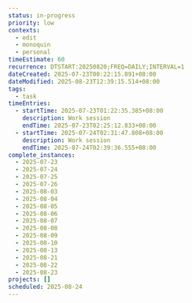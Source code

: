 ```yaml
---
status: in-progress
priority: low
contexts:
  - edit
  - monoquin
  - personal
timeEstimate: 60
recurrence: DTSTART:20250820;FREQ=DAILY;INTERVAL=1
dateCreated: 2025-07-23T00:22:15.891+08:00
dateModified: 2025-08-23T12:39:15.514+08:00
tags:
  - task
timeEntries:
  - startTime: 2025-07-23T01:22:35.385+08:00
    description: Work session
    endTime: 2025-07-23T02:25:12.833+08:00
  - startTime: 2025-07-24T02:31:47.808+08:00
    description: Work session
    endTime: 2025-07-24T02:39:36.555+08:00
complete_instances:
  - 2025-07-23
  - 2025-07-24
  - 2025-07-25
  - 2025-07-26
  - 2025-08-03
  - 2025-08-04
  - 2025-08-05
  - 2025-08-06
  - 2025-08-07
  - 2025-08-08
  - 2025-08-09
  - 2025-08-10
  - 2025-08-13
  - 2025-08-21
  - 2025-08-22
  - 2025-08-23
projects: []
scheduled: 2025-08-24
---
```


